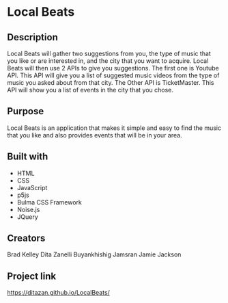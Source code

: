 # Local Beats

## Description
Local Beats will gather two suggestions from you, the type of music that you like or are interested in, and the city that you want to acquire. Local Beats will then use 2 APIs to give you suggestions. The first one is Youtube API. This API will give you a list of suggested music videos from the type of music you asked about from that city. The Other API is TicketMaster. This API will show you a list of events in the city that you chose.
## Purpose
Local Beats is an application that makes it simple and easy to find the music that you like and also provides events that will be in your area.

## Built with 
* HTML
* CSS
* JavaScript
* p5js
* Bulma CSS Framework
* Noise.js
* JQuery


## Creators
Brad Kelley
Dita Zanelli
Buyankhishig Jamsran
Jamie Jackson

## Project link
https://ditazan.github.io/LocalBeats/